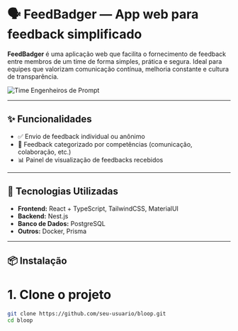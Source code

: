 # 🗣️ FeedBadger — App web para feedback simplificado

**FeedBadger** é uma aplicação web que facilita o fornecimento de feedback entre membros de um time de forma simples, prática e segura. Ideal para equipes que valorizam comunicação contínua, melhoria constante e cultura de transparência.

![Time Engenheiros de Prompt](docs/screenshot.png) 

---

## ✨ Funcionalidades

- ✅ Envio de feedback individual ou anônimo
- 💬 Feedback categorizado por competências (comunicação, colaboração, etc.)
- 📊 Painel de visualização de feedbacks recebidos

---

## 🧰 Tecnologias Utilizadas

- **Frontend:** React + TypeScript, TailwindCSS, MaterialUI
- **Backend:** Nest.js
- **Banco de Dados:** PostgreSQL
- **Outros:** Docker, Prisma

---

## 📦 Instalação

# 1. Clone o projeto
```bash
git clone https://github.com/seu-usuario/bloop.git
cd bloop
